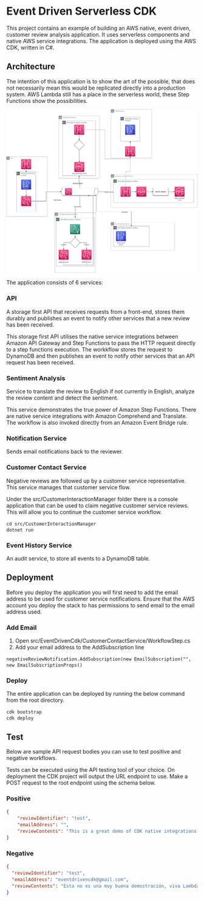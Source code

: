 # Event Driven Serverless CDK

This project contains an example of building an AWS native, event driven, customer review analysis application. It uses serverless components and native AWS service integrations. The application is deployed using the AWS CDK, written in C#.

## Architecture

The intention of this application is to show the art of the possible, that does not necessarily mean this would be replicated directly into a production system. AWS Lambda still has a place in the serverless world, these Step Functions show the possibilities.

![](./assets/architecture.png)

The application consists of 6 services:

### API

A storage first API that receives requests from a front-end, stores them durably and publishes an event to notify other services that a new review has been received.

This storage first API utilises the native service integrations between Amazon API Gateway and Step Functions to pass the HTTP request directly to a step functions execution. The workkflow stores the request to DynamoDB and then publishes an event to notify other services that an API request has been received.

### Sentiment Analysis

Service to translate the review to English if not currently in English, analyze the review content and detect the sentiment.

This service demonstrates the true power of Amazon Step Functions. There are native service integrations with Amazon Comprehend and Translate. The workflow is also invoked directly from an Amazon Event Bridge rule.

### Notification Service

Sends email notifications back to the reviewer.

### Customer Contact Service

Negative reviews are followed up by a customer service representative. This service manages that customer service flow.

Under the src/CustomerInteractionManager folder there is a console application that can be used to claim negative customer service reviews. This will allow you to continue the customer service workflow.

```
cd src/CustomerInteractionManager
dotnet run
```

### Event History Service

An audit service, to store all events to a DynamoDB table.

## Deployment

Before you deploy the application you will first need to add the email address to be used for customer service notifications. Ensure that the AWS account you deploy the stack to has permissions to send email to the email address used.

### Add Email

1) Open src/EventDrivenCdk/CustomerContactService/WorkflowStep.cs
2) Add your email address to the AddSubscription line
```
negativeReviewNotification.AddSubscription(new EmailSubscription("", new EmailSubscriptionProps()
```

### Deploy
The entire application can be deployed by running the below command from the root directory.

```
cdk bootstrap
cdk deploy
```

## Test

Below are sample API request bodies you can use to test positive and negative workflows.

Tests can be executed using the API testing tool of your choice. On deployment the CDK project will output the URL endpoint to use. Make a POST request to the root endpoint using the schema below.

### Positive
```json
{
    "reviewIdentifier": "test",
    "emailAddress": "",
    "reviewContents": "This is a great demo of CDK native integrations."
}
```

### Negative
```json
{
  "reviewIdentifier": "test",
  "emailAddress": "eventdrivencdk@gmail.com",
  "reviewContents": "Esta no es una muy buena demostración, viva Lambda"
}
```